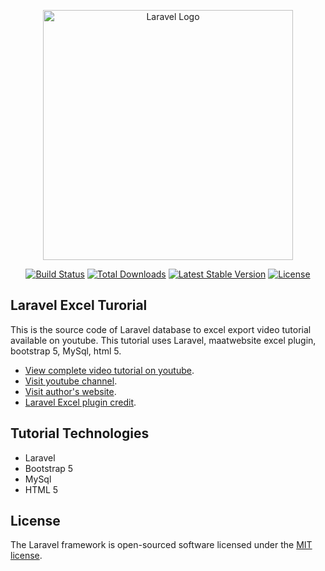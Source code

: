 
<p align="center"><a href="https://laravel.com" target="_blank"><img src="https://raw.githubusercontent.com/laravel/art/master/logo-lockup/5%20SVG/2%20CMYK/1%20Full%20Color/laravel-logolockup-cmyk-red.svg" width="400" alt="Laravel Logo"></a></p>

<p align="center">
<a href="https://github.com/laravel/framework/actions"><img src="https://github.com/laravel/framework/workflows/tests/badge.svg" alt="Build Status"></a>
<a href="https://packagist.org/packages/laravel/framework"><img src="https://img.shields.io/packagist/dt/laravel/framework" alt="Total Downloads"></a>
<a href="https://packagist.org/packages/laravel/framework"><img src="https://img.shields.io/packagist/v/laravel/framework" alt="Latest Stable Version"></a>
<a href="https://packagist.org/packages/laravel/framework"><img src="https://img.shields.io/packagist/l/laravel/framework" alt="License"></a>
</p>

## Laravel Excel Turorial

This is the source code of Laravel database to excel export video tutorial available on youtube. This tutorial uses Laravel, maatwebsite excel plugin, bootstrap 5, MySql, html 5.

- [View complete video tutorial on youtube](https://www.youtube.com/watch?v=YgYpxUwJoPY).
- [Visit youtube channel](https://www.youtube.com/@SCTechStudio).
- [Visit author's website](https://www.salman.be).
- [Laravel Excel plugin credit](https://laravel-excel.com/).

## Tutorial Technologies

- Laravel
- Bootstrap 5
- MySql
- HTML 5

## License

The Laravel framework is open-sourced software licensed under the [MIT license](https://opensource.org/licenses/MIT).



